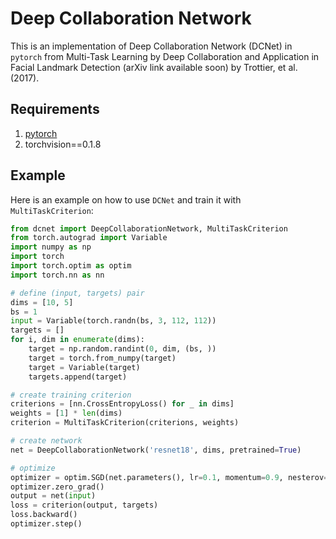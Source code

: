 Deep Collaboration Network
============================

This is an implementation of Deep Collaboration Network (DCNet) in `pytorch` from Multi-Task Learning by Deep Collaboration and Application in Facial Landmark Detection (arXiv link available soon) by Trottier, et al. (2017).

## Requirements

1. [pytorch](http://pytorch.org/)
2. torchvision==0.1.8

## Example

Here is an example on how to use `DCNet` and train it with `MultiTaskCriterion`:

```python
from dcnet import DeepCollaborationNetwork, MultiTaskCriterion
from torch.autograd import Variable
import numpy as np
import torch
import torch.optim as optim
import torch.nn as nn

# define (input, targets) pair
dims = [10, 5]
bs = 1
input = Variable(torch.randn(bs, 3, 112, 112))
targets = []
for i, dim in enumerate(dims):
    target = np.random.randint(0, dim, (bs, ))
    target = torch.from_numpy(target)
    target = Variable(target)
    targets.append(target)

# create training criterion
criterions = [nn.CrossEntropyLoss() for _ in dims]
weights = [1] * len(dims)
criterion = MultiTaskCriterion(criterions, weights)

# create network
net = DeepCollaborationNetwork('resnet18', dims, pretrained=True)

# optimize
optimizer = optim.SGD(net.parameters(), lr=0.1, momentum=0.9, nesterov=True)
optimizer.zero_grad()
output = net(input)
loss = criterion(output, targets)
loss.backward()
optimizer.step()

```


